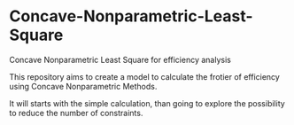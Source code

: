 # Concave-Nonparametric-Least-Square
Concave Nonparametric Least Square for efficiency analysis

This repository aims to create a model to calculate the frotier of efficiency using Concave Nonparametric Methods.

It will starts with the simple calculation, than going to explore the possibility to reduce the number of constraints.
